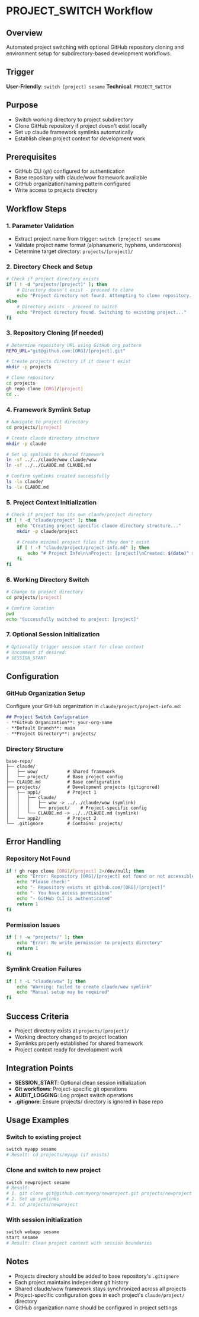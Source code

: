 # PROJECT_SWITCH Workflow

## Overview
Automated project switching with optional GitHub repository cloning and environment setup for subdirectory-based development workflows.

## Trigger
**User-Friendly**: `switch [project] sesame`
**Technical**: `PROJECT_SWITCH`

## Purpose
- Switch working directory to project subdirectory
- Clone GitHub repository if project doesn't exist locally
- Set up claude framework symlinks automatically
- Establish clean project context for development work

## Prerequisites
- GitHub CLI (`gh`) configured for authentication
- Base repository with claude/wow framework available
- GitHub organization/naming pattern configured
- Write access to projects directory

## Workflow Steps

### 1. Parameter Validation
- Extract project name from trigger: `switch [project] sesame`
- Validate project name format (alphanumeric, hyphens, underscores)
- Determine target directory: `projects/[project]/`

### 2. Directory Check and Setup
```bash
# Check if project directory exists
if [ ! -d "projects/[project]" ]; then
    # Directory doesn't exist - proceed to clone
    echo "Project directory not found. Attempting to clone repository..."
else
    # Directory exists - proceed to switch
    echo "Project directory found. Switching to existing project..."
fi
```

### 3. Repository Cloning (if needed)
```bash
# Determine repository URL using GitHub org pattern
REPO_URL="git@github.com:[ORG]/[project].git"

# Create projects directory if it doesn't exist
mkdir -p projects

# Clone repository
cd projects
gh repo clone [ORG]/[project]
cd ..
```

### 4. Framework Symlink Setup
```bash
# Navigate to project directory
cd projects/[project]

# Create claude directory structure
mkdir -p claude

# Set up symlinks to shared framework
ln -sf ../../claude/wow claude/wow
ln -sf ../../CLAUDE.md CLAUDE.md

# Confirm symlinks created successfully
ls -la claude/
ls -la CLAUDE.md
```

### 5. Project Context Initialization
```bash
# Check if project has its own claude/project directory
if [ ! -d "claude/project" ]; then
    echo "Creating project-specific claude directory structure..."
    mkdir -p claude/project
    
    # Create minimal project files if they don't exist
    if [ ! -f "claude/project/project-info.md" ]; then
        echo "# Project Info\n\nProject: [project]\nCreated: $(date)" > claude/project/project-info.md
    fi
fi
```

### 6. Working Directory Switch
```bash
# Change to project directory
cd projects/[project]

# Confirm location
pwd
echo "Successfully switched to project: [project]"
```

### 7. Optional Session Initialization
```bash
# Optionally trigger session start for clean context
# Uncomment if desired:
# SESSION_START
```

## Configuration

### GitHub Organization Setup
Configure your GitHub organization in `claude/project/project-info.md`:

```markdown
## Project Switch Configuration
- **GitHub Organization**: your-org-name
- **Default Branch**: main
- **Project Directory**: projects/
```

### Directory Structure
```
base-repo/
├── claude/
│   ├── wow/           # Shared framework
│   └── project/       # Base project config
├── CLAUDE.md          # Base configuration
├── projects/          # Development projects (gitignored)
│   ├── app1/          # Project 1
│   │   ├── claude/
│   │   │   ├── wow -> ../../claude/wow (symlink)
│   │   │   └── project/    # Project-specific config
│   │   └── CLAUDE.md -> ../../CLAUDE.md (symlink)
│   └── app2/          # Project 2
└── .gitignore         # Contains: projects/
```

## Error Handling

### Repository Not Found
```bash
if ! gh repo clone [ORG]/[project] 2>/dev/null; then
    echo "Error: Repository [ORG]/[project] not found or not accessible"
    echo "Please check:"
    echo "- Repository exists at github.com/[ORG]/[project]"
    echo "- You have access permissions"
    echo "- GitHub CLI is authenticated"
    return 1
fi
```

### Permission Issues
```bash
if [ ! -w "projects/" ]; then
    echo "Error: No write permission to projects directory"
    return 1
fi
```

### Symlink Creation Failures
```bash
if [ ! -L "claude/wow" ]; then
    echo "Warning: Failed to create claude/wow symlink"
    echo "Manual setup may be required"
fi
```

## Success Criteria
- Project directory exists at `projects/[project]/`
- Working directory changed to project location
- Symlinks properly established for shared framework
- Project context ready for development work

## Integration Points
- **SESSION_START**: Optional clean session initialization
- **Git workflows**: Project-specific git operations
- **AUDIT_LOGGING**: Log project switch operations
- **.gitignore**: Ensure projects/ directory is ignored in base repo

## Usage Examples

### Switch to existing project
```bash
switch myapp sesame
# Result: cd projects/myapp (if exists)
```

### Clone and switch to new project
```bash
switch newproject sesame
# Result: 
# 1. git clone git@github.com:myorg/newproject.git projects/newproject
# 2. Set up symlinks
# 3. cd projects/newproject
```

### With session initialization
```bash
switch webapp sesame
start sesame
# Result: Clean project context with session boundaries
```

## Notes
- Projects directory should be added to base repository's `.gitignore`
- Each project maintains independent git history
- Shared claude/wow framework stays synchronized across all projects
- Project-specific configuration goes in each project's `claude/project/` directory
- GitHub organization name should be configured in project settings